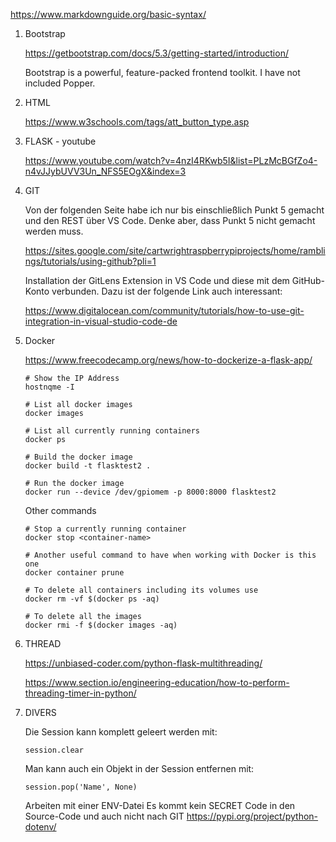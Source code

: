 https://www.markdownguide.org/basic-syntax/


1. Bootstrap

    https://getbootstrap.com/docs/5.3/getting-started/introduction/
    
    Bootstrap is a powerful, feature-packed frontend toolkit.
    I have not included Popper.

2. HTML

    https://www.w3schools.com/tags/att_button_type.asp


3. FLASK - youtube

    https://www.youtube.com/watch?v=4nzI4RKwb5I&list=PLzMcBGfZo4-n4vJJybUVV3Un_NFS5EOgX&index=3


3. GIT

    Von der folgenden Seite habe ich nur bis einschließlich Punkt 5 gemacht und den REST über VS Code.
    Denke aber, dass Punkt 5 nicht gemacht werden muss.

    https://sites.google.com/site/cartwrightraspberrypiprojects/home/ramblings/tutorials/using-github?pli=1


    Installation der GitLens Extension in VS Code und diese mit dem GitHub-Konto verbunden.
    Dazu ist der folgende Link auch interessant:

    https://www.digitalocean.com/community/tutorials/how-to-use-git-integration-in-visual-studio-code-de


5. Docker

    https://www.freecodecamp.org/news/how-to-dockerize-a-flask-app/

    ```console
    # Show the IP Address
    hostnqme -I

    # List all docker images
    docker images

    # List all currently running containers
    docker ps

    # Build the docker image
    docker build -t flasktest2 .

    # Run the docker image
    docker run --device /dev/gpiomem -p 8000:8000 flasktest2
    ```

    Other commands

    ```console
    # Stop a currently running container
    docker stop <container-name>

    # Another useful command to have when working with Docker is this one
    docker container prune

    # To delete all containers including its volumes use
    docker rm -vf $(docker ps -aq)

    # To delete all the images
    docker rmi -f $(docker images -aq)
    ```


6. THREAD

    https://unbiased-coder.com/python-flask-multithreading/

    https://www.section.io/engineering-education/how-to-perform-threading-timer-in-python/


7. DIVERS

    Die Session kann komplett geleert werden mit:
    ```
    session.clear
    ```

    Man kann auch ein Objekt in der Session entfernen mit:
    ```
    session.pop('Name', None)
    ```

    Arbeiten mit einer ENV-Datei
    Es kommt kein SECRET Code in den Source-Code und auch nicht nach GIT
    https://pypi.org/project/python-dotenv/
